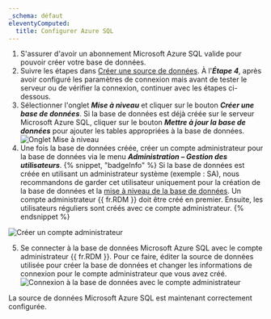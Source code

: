 ```yaml
---
_schema: défaut
eleventyComputed:
  title: Configurer Azure SQL
---
```

1. S'assurer d'avoir un abonnement Microsoft Azure SQL valide pour pouvoir créer votre base de données.
2. Suivre les étapes dans [Créer une source de données](/rdm/windows/data-sources/create-new-data-source/). À l'***Étape 4***, après avoir configuré les paramètres de connexion mais avant de tester le serveur ou de vérifier la connexion, continuer avec les étapes ci-dessous.
3. Sélectionner l'onglet ***Mise à niveau*** et cliquer sur le bouton ***Créer une base de données***. Si la base de données est déjà créée sur le serveur Microsoft Azure SQL, cliquer sur le bouton ***Mettre à jour la base de données*** pour ajouter les tables appropriées à la base de données. ![Onglet Mise à niveau](https://cdnweb.devolutions.net/docs/RDMW6092_2024_2.png)
4. Une fois la base de données créée, créer un compte administrateur pour la base de données via le menu ***Administration – Gestion des utilisateurs***. {% snippet, "badgeInfo" %}
      Si la base de données est créée en utilisant un administrateur système (exemple : SA), nous recommandons de garder cet utilisateur uniquement pour la création de la base de données et la [mise à niveau de la base de données](/rdm/windows/installation/database-upgrade/). Un compte administrateur {{ fr.RDM }} doit être créé en premier. Ensuite, les utilisateurs réguliers sont créés avec ce compte administrateur.
      {% endsnippet %}

![Créer un compte administrateur](https://cdnweb.devolutions.net/docs/RDMW6094_2024_2.png)

5. Se connecter à la base de données Microsoft Azure SQL avec le compte administrateur {{ fr.RDM }}. Pour ce faire, éditer la source de données utilisée pour créer la base de données et changer les informations de connexion pour le compte administrateur que vous avez créé. ![Connexion à la base de données avec le compte administrateur](https://cdnweb.devolutions.net/docs/RDMW6095_2024_2.png)

La source de données Microsoft Azure SQL est maintenant correctement configurée.
